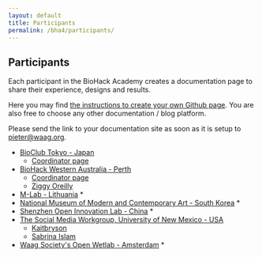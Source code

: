 ```yaml
---
layout: default
title: Participants
permalink: /bha4/participants/
---
```


## Participants

Each participant in the BioHack Academy creates a documentation page to share their experience, designs and results. 

Here you may find [the instructions to create your own Github page](https://github.com/BioHackAcademy/BHA_DocumentationSite). You are also free to choose any other documentation / blog platform. 

Please send the link to your documentation site as soon as it is setup to [pieter@waag.org](mailto:pieter@waag.org). 

* [BioClub Tokyo - Japan](http://www.bioclub.org)
  * [Coordinator page](https://github.com/BioClub/lab/wiki/BHA4)
* [BioHack Western Australia - Perth](http://biohackwa.com)
  * [Coordinator page](https://biohackwa.github.io/projects/)
  * [Ziggy Oreilly](https://ziggy-oreilly.github.io)
* [M-Lab - Lithuania](http://meskenai.lt)
  * 
* [National Museum of Modern and Contemporary Art - South Korea](https://www.mmca.go.kr/eng/)
  * 
* [Shenzhen Open Innovation Lab - China](http://szoil.org/wp/)
  * 
* [The Social Media Workgroup, University of New Mexico - USA](http://www.thesocialmediaworkgroup.com)
  * [Kaitbryson](https://github.com/Kaitbryson)
  * [Sabrina Islam](http://www.github.com/sabislam)
* [Waag Society's Open Wetlab - Amsterdam](https://www.waag.org/nl/event/biohack-academy-4)
  * 